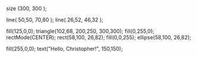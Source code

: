 size (300, 300 );

line( 50,50, 70,80 );
line( 26,52, 46,32 );

fill(125,0,0);
triangle(102,68, 200,250, 300,300);
fill(0,255,0);
rectMode(CENTER);
rect(58,100, 26,82);
fill(0,0,255);
ellipse(58,100, 26,82);

fill(255,0,0);
text("Hello, Christopher!", 150,150);

